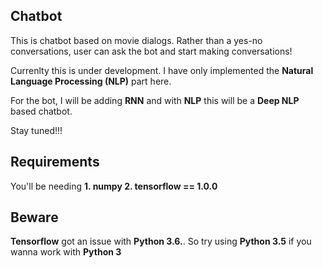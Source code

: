 ## Chatbot

This is chatbot based on movie dialogs. 
Rather than a yes-no conversations, user can ask the bot and start making conversations!

Currenlty this is under development. I have only implemented the **Natural Language Processing (NLP)** part here.

For the bot, I will be adding **RNN** and with **NLP** this will be a **Deep NLP** based chatbot.

Stay tuned!!!


## Requirements
You'll be needing
**1. numpy
  2. tensorflow == 1.0.0**
  
## Beware
**Tensorflow** got an issue with **Python 3.6.**. So try using **Python 3.5** if you wanna work with **Python 3**
